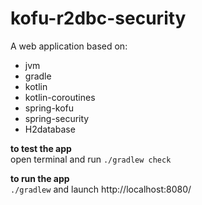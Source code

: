 # kofu-r2dbc-security

A web application based on: 
* jvm
* gradle
* kotlin
* kotlin-coroutines
* spring-kofu
* spring-security
* H2database

**to test the app**<br/>
open terminal and run `./gradlew check`<br/>

**to run the app**<br/>
`./gradlew` and launch http://localhost:8080/ 